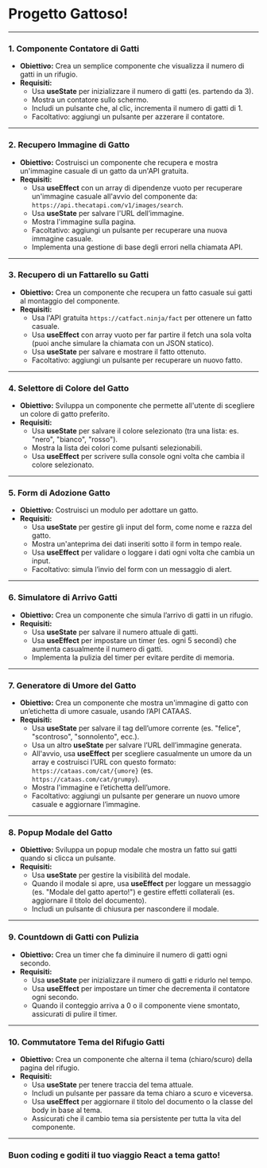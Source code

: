 # Progetto Gattoso!
---

### 1. Componente Contatore di Gatti

- **Obiettivo:** Crea un semplice componente che visualizza il numero di gatti in un rifugio.
- **Requisiti:**
  - Usa **useState** per inizializzare il numero di gatti (es. partendo da 3).
  - Mostra un contatore sullo schermo.
  - Includi un pulsante che, al clic, incrementa il numero di gatti di 1.
  - Facoltativo: aggiungi un pulsante per azzerare il contatore.

---

### 2. Recupero Immagine di Gatto

- **Obiettivo:** Costruisci un componente che recupera e mostra un'immagine casuale di un gatto da un'API gratuita.
- **Requisiti:**
  - Usa **useEffect** con un array di dipendenze vuoto per recuperare un'immagine casuale all'avvio del componente da: `https://api.thecatapi.com/v1/images/search`.
  - Usa **useState** per salvare l'URL dell’immagine.
  - Mostra l'immagine sulla pagina.
  - Facoltativo: aggiungi un pulsante per recuperare una nuova immagine casuale.
  - Implementa una gestione di base degli errori nella chiamata API.

---

### 3. Recupero di un Fattarello su Gatti

- **Obiettivo:** Crea un componente che recupera un fatto casuale sui gatti al montaggio del componente.
- **Requisiti:**
  - Usa l'API gratuita `https://catfact.ninja/fact` per ottenere un fatto casuale.
  - Usa **useEffect** con array vuoto per far partire il fetch una sola volta (puoi anche simulare la chiamata con un JSON statico).
  - Usa **useState** per salvare e mostrare il fatto ottenuto.
  - Facoltativo: aggiungi un pulsante per recuperare un nuovo fatto.

---

### 4. Selettore di Colore del Gatto

- **Obiettivo:** Sviluppa un componente che permette all'utente di scegliere un colore di gatto preferito.
- **Requisiti:**
  - Usa **useState** per salvare il colore selezionato (tra una lista: es. "nero", "bianco", "rosso").
  - Mostra la lista dei colori come pulsanti selezionabili.
  - Usa **useEffect** per scrivere sulla console ogni volta che cambia il colore selezionato.

---

### 5. Form di Adozione Gatto

- **Obiettivo:** Costruisci un modulo per adottare un gatto.
- **Requisiti:**
  - Usa **useState** per gestire gli input del form, come nome e razza del gatto.
  - Mostra un'anteprima dei dati inseriti sotto il form in tempo reale.
  - Usa **useEffect** per validare o loggare i dati ogni volta che cambia un input.
  - Facoltativo: simula l’invio del form con un messaggio di alert.

---

### 6. Simulatore di Arrivo Gatti

- **Obiettivo:** Crea un componente che simula l’arrivo di gatti in un rifugio.
- **Requisiti:**
  - Usa **useState** per salvare il numero attuale di gatti.
  - Usa **useEffect** per impostare un timer (es. ogni 5 secondi) che aumenta casualmente il numero di gatti.
  - Implementa la pulizia del timer per evitare perdite di memoria.

---

### 7. Generatore di Umore del Gatto

- **Obiettivo:** Crea un componente che mostra un'immagine di gatto con un’etichetta di umore casuale, usando l’API CATAAS.
- **Requisiti:**
  - Usa **useState** per salvare il tag dell’umore corrente (es. "felice", "scontroso", "sonnolento", ecc.).
  - Usa un altro **useState** per salvare l’URL dell’immagine generata.
  - All'avvio, usa **useEffect** per scegliere casualmente un umore da un array e costruisci l’URL con questo formato: `https://cataas.com/cat/{umore}` (es. `https://cataas.com/cat/grumpy`).
  - Mostra l'immagine e l’etichetta dell’umore.
  - Facoltativo: aggiungi un pulsante per generare un nuovo umore casuale e aggiornare l’immagine.

---

### 8. Popup Modale del Gatto

- **Obiettivo:** Sviluppa un popup modale che mostra un fatto sui gatti quando si clicca un pulsante.
- **Requisiti:**
  - Usa **useState** per gestire la visibilità del modale.
  - Quando il modale si apre, usa **useEffect** per loggare un messaggio (es. "Modale del gatto aperto!") e gestire effetti collaterali (es. aggiornare il titolo del documento).
  - Includi un pulsante di chiusura per nascondere il modale.

---

### 9. Countdown di Gatti con Pulizia

- **Obiettivo:** Crea un timer che fa diminuire il numero di gatti ogni secondo.
- **Requisiti:**
  - Usa **useState** per inizializzare il numero di gatti e ridurlo nel tempo.
  - Usa **useEffect** per impostare un timer che decrementa il contatore ogni secondo.
  - Quando il conteggio arriva a 0 o il componente viene smontato, assicurati di pulire il timer.

---

### 10. Commutatore Tema del Rifugio Gatti

- **Obiettivo:** Crea un componente che alterna il tema (chiaro/scuro) della pagina del rifugio.
- **Requisiti:**
  - Usa **useState** per tenere traccia del tema attuale.
  - Includi un pulsante per passare da tema chiaro a scuro e viceversa.
  - Usa **useEffect** per aggiornare il titolo del documento o la classe del body in base al tema.
  - Assicurati che il cambio tema sia persistente per tutta la vita del componente.

---

### **Buon coding e goditi il tuo viaggio React a tema gatto!**
